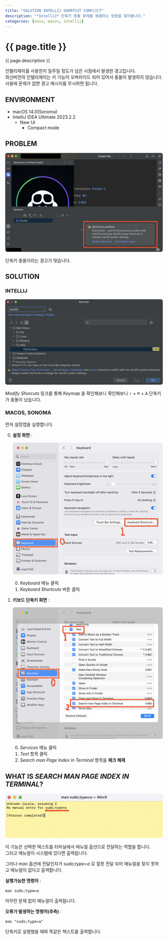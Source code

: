 ```yaml
---
title: "SOLUTION INTELLIJ SHORTCUT CONFLICT"
description: "*IntelliJ* 단축키 충돌 문제를 해결하는 방법을 알아봅니다."
categories: [xnix, macos, intellij]
---
```


# {{ page.title }}

{{ page.description }}

인텔리제이를 사용한지 일주일 정도가 넘은 시점에서 발생한 경고입니다. \
최신버전의 인텔리제이는 키 기능이 오버라이드 되어 있어서 충돌이 발생하지 않습니다. \
사용에 문제가 없면 경고 메시지를 무시하면 됩니다.

## ENVIRONMENT

- macOS 14.0(Sonoma)
- IntelliJ IDEA Ultimate 2023.2.2
    - New UI
        - Compact mode

## PROBLEM

![단축키 충돌 경고](/assets/resources/2023-10-27-11-00-19.png)

단축키 충돌이라는 경고가 떳습니다.

## SOLUTION

### INTELLIJ

![단축키 충돌 확인](/assets/resources/2023-10-27-11-10-04.png)

*Modify Shorcuts* 링크를 통해 *Keymap* 을 확인해보니 확인해보니 <kbd>⇧</kbd> + <kbd>⌘</kbd> + <kbd>A</kbd> 단축키가 충돌이 났습니다.

### MACOS, SONOMA

먼저 설정앱을 실행합니다.

0. **설정 화면** :

    ![설정에서 키보드 단축키 화면 접근하는 방법](/assets/resources/2023-10-27-11-52-59.png)

    0. *Keyboard* 메뉴 클릭
    0. *Keyboard Shortcuts* 버튼 클릭

0. **키보드 단축키 화면** :

    ![소노마의 단축키 설정 확인](/assets/resources/2023-10-27-11-59-56.png)

    0. *Services* 메뉴 클릭
    0. *Text* 항목 클릭
    0. *Search man Page Index in Terminal* 항목을 **체크 해제**

## WHAT IS *SEARCH MAN PAGE INDEX IN TERMINAL*?

![단축키 실행 결과](/assets/resources/2023-10-27-12-08-57.png)

이 기능은 선택한 텍스트를 터미널에서 매뉴얼 옵션으로 전달하는 역할을 합니다. \
그리고 매뉴얼이 시스템에 있다면 출력됩니다.

그러나 *man* 옵션에 전달인자가 *sudo;type=a* 로 잘못 전달 되어 매뉴얼을 찾지 못하고 매뉴얼이 없다고 출력합니다.

**실행가능한 명령어** :

```text
man sudo;type=a
```

아무런 문제 없이 매뉴얼이 출력됩니다.

**오류가 발생하는 명령어(추측)** :

```text
man "sudo;type=a"
```

단축키로 실행했을 때와 똑같은 텍스트를 출력합니다.
